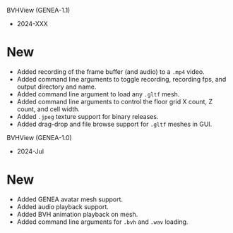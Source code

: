 BVHView (GENEA-1.1)
- 2024-XXX

# New
- Added recording of the frame buffer (and audio) to a `.mp4` video.
- Added command line arguments to toggle recording, recording fps, and output directory and name.
- Added command line argument to load any `.gltf` mesh.
- Added command line arguments to control the floor grid X count, Z count, and cell width.
- Added `.jpeg` texture support for binary releases.
- Added drag-drop and file browse support for `.gltf` meshes in GUI.

BVHView (GENEA-1.0)
- 2024-Jul

# New
- Added GENEA avatar mesh support.
- Added audio playback support.
- Added BVH animation playback on mesh.
- Added command line arguments for `.bvh` and `.wav` loading.
